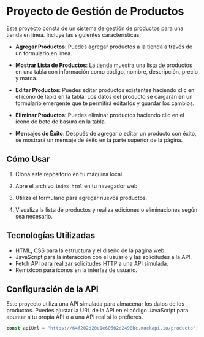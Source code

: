 # Proyecto de Gestión de Productos

Este proyecto consta de un sistema de gestión de productos para una tienda en línea. Incluye las siguientes características:

- **Agregar Productos**: Puedes agregar productos a la tienda a través de un formulario en línea.

- **Mostrar Lista de Productos**: La tienda muestra una lista de productos en una tabla con información como código, nombre, descripción, precio y marca.

- **Editar Productos**: Puedes editar productos existentes haciendo clic en el ícono de lápiz en la tabla. Los datos del producto se cargarán en un formulario emergente que te permitirá editarlos y guardar los cambios.

- **Eliminar Productos**: Puedes eliminar productos haciendo clic en el ícono de bote de basura en la tabla.

- **Mensajes de Éxito**: Después de agregar o editar un producto con éxito, se mostrará un mensaje de éxito en la parte superior de la página.

## Cómo Usar

1. Clona este repositorio en tu máquina local.

2. Abre el archivo `index.html` en tu navegador web.

3. Utiliza el formulario para agregar nuevos productos.

4. Visualiza la lista de productos y realiza ediciones o eliminaciones según sea necesario.

## Tecnologías Utilizadas

- HTML, CSS para la estructura y el diseño de la página web.
- JavaScript para la interacción con el usuario y las solicitudes a la API.
- Fetch API para realizar solicitudes HTTP a una API simulada.
- RemixIcon para íconos en la interfaz de usuario.

## Configuración de la API

Este proyecto utiliza una API simulada para almacenar los datos de los productos. Puedes ajustar la URL de la API en el código JavaScript para apuntar a tu propia API o a una API real si lo prefieres.

```javascript
const apiUrl = "https://64f202d20e1e60602d2490bc.mockapi.io/producto";
